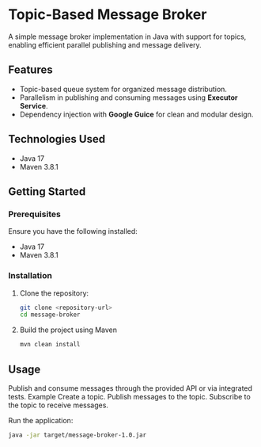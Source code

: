 # **Topic-Based Message Broker**

A simple message broker implementation in Java with support for topics, enabling efficient parallel publishing and message delivery.

## **Features**
- Topic-based queue system for organized message distribution.
- Parallelism in publishing and consuming messages using **Executor Service**.
- Dependency injection with **Google Guice** for clean and modular design.

## **Technologies Used**
- Java 17  
- Maven 3.8.1  

## **Getting Started**

### **Prerequisites**
Ensure you have the following installed:
- Java 17  
- Maven 3.8.1  

### **Installation**
1. Clone the repository:
   ```bash
   git clone <repository-url>
   cd message-broker
2. Build the project using Maven
   ```bash
   mvn clean install
## Usage

Publish and consume messages through the provided API or via integrated tests.
Example
Create a topic.
Publish messages to the topic.
Subscribe to the topic to receive messages.

Run the application:
  ```bash
  java -jar target/message-broker-1.0.jar
